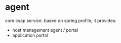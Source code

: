 # agent

core csap service. based on spring profile, it provides:
- host management agent / portal
- application portal
